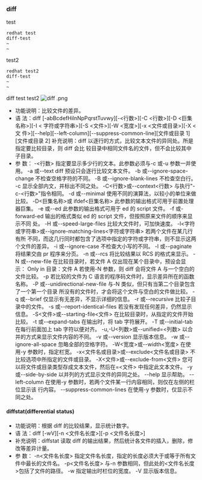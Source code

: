 ###  diff
test
```
redhat test
diff-test
~                                                                                      
~            
```
test2
```
redhat test2
diff-test
~                                                                                      
~            
```
diff test test2
![diff .png](http://upload-images.jianshu.io/upload_images/5786888-4aa022b7dc7e01a3.png?imageMogr2/auto-orient/strip%7CimageView2/2/w/1240)
* 功能说明：比较文件的差异。
* 语 法：diff [-abBcdefHilnNpPqrstTuvwy][-<行数>][-C <行数>][-D <巨集名称>][-I <
字符或字符串>][-S <文件>][-W <宽度>][-x <文件或目录>][-X <文
件>][--help][--left-column][--suppress-common-line][文件或目录 1][文件或目录 2]
补充说明：diff 以逐行的方式，比较文本文件的异同处。所是指定要比较目录，则 diff 会比
较目录中相同文件名的文件，但不会比较其中子目录。
* 参 数：
-<行数> 指定要显示多少行的文本。此参数必须与-c 或-u 参数一并使用。
-a 或--text diff 预设只会逐行比较文本文件。
-b 或--ignore-space-change 不检查空格字符的不同。
-B 或--ignore-blank-lines 不检查空白行。
-c 显示全部内文，并标出不同之处。 
-C<行数>或--context<行数> 与执行"-c-<行数>"指令相同。
-d 或--minimal 使用不同的演算法，以较小的单位来做比较。
-D<巨集名称>或 ifdef<巨集名称> 此参数的输出格式可用于前置处理器巨集。
-e 或--ed 此参数的输出格式可用于 ed 的 script 文件。
-f 或-forward-ed 输出的格式类似 ed 的 script 文件，但按照原来文件的顺序来显示不同
处。
-H 或--speed-large-files 比较大文件时，可加快速度。
-l<字符或字符串>或--ignore-matching-lines<字符或字符串> 若两个文件在某几行有所
不同，而这几行同时都包含了选项中指定的字符或字符串，则不显示这两个文件的差异。
-i 或--ignore-case 不检查大小写的不同。
-l 或--paginate 将结果交由 pr 程序来分页。
-n 或--rcs 将比较结果以 RCS 的格式来显示。
-N 或--new-file 在比较目录时，若文件 A 仅出现在某个目录中，预设会显示：
Only in 目录：文件 A 若使用-N 参数，则 diff 会将文件 A 与一个空白的文件比较。
-p 若比较的文件为 C 语言的程序码文件时，显示差异所在的函数名称。
-P 或--unidirectional-new-file 与-N 类似，但只有当第二个目录包含了一个第一个目录
所没有的文件时，才会将这个文件与空白的文件做比较。
-q 或--brief 仅显示有无差异，不显示详细的信息。
-r 或--recursive 比较子目录中的文件。
-s 或--report-identical-files 若没有发现任何差异，仍然显示信息。
-S<文件>或--starting-file<文件> 在比较目录时，从指定的文件开始比较。
-t 或--expand-tabs 在输出时，将 tab 字符展开。
-T 或--initial-tab 在每行前面加上 tab 字符以便对齐。
-u,-U<列数>或--unified=<列数> 以合并的方式来显示文件内容的不同。
-v 或--version 显示版本信息。
-w 或--ignore-all-space 忽略全部的空格字符。
-W<宽度>或--width<宽度> 在使用-y 参数时，指定栏宽。
-x<文件名或目录>或--exclude<文件名或目录> 不比较选项中所指定的文件或目录。
-X<文件>或--exclude-from<文件> 您可以将文件或目录类型存成文本文件，然后在=<文件>
中指定此文本文件。
-y 或--side-by-side 以并列的方式显示文件的异同之处。
--help 显示帮助。
--left-column 在使用-y 参数时，若两个文件某一行内容相同，则仅在左侧的栏位显示该
行内容。
--suppress-common-lines 在使用-y 参数时，仅显示不同之处。


####   diffstat(differential status)
* 功能说明：根据 diff 的比较结果，显示统计数字。
* 语 法：diff [-wV][-n <文件名长度>][-p <文件名长度>]
* 补充说明：diffstat 读取 diff 的输出结果，然后统计各文件的插入，删除，修改等差异计量。
* 参 数：
-n<文件名长度> 指定文件名长度，指定的长度必须大于或等于所有文件中最长的文件名。
-p<文件名长度> 与-n 参数相同，但此处的<文件名长度>包括了文件的路径。 
-w 指定输出时栏位的宽度。
-V 显示版本信息。
